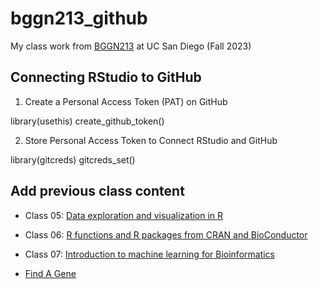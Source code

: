 # bggn213_github
My class work from [BGGN213](https://bioboot.github.io/bggn213_F23/) at UC San Diego (Fall 2023)


## Connecting RStudio to GitHub

1. Create a Personal Access Token (PAT) on GitHub

library(usethis)
create_github_token()

2. Store Personal Access Token to Connect RStudio and GitHub

library(gitcreds)
gitcreds_set()

## Add previous class content

- Class 05: [Data exploration and visualization in R](https://github.com/blairchang/bggn213_github/blob/main/Lab%205/Lab%205/lab5.pdf)

- Class 06: [R functions and R packages from CRAN and BioConductor](https://github.com/blairchang/bggn213_github/blob/main/Lab%206/HW-lab6.pdf)

- Class 07: [Introduction to machine learning for Bioinformatics](https://github.com/blairchang/bggn213_github/tree/main/Lab%207)

- [Find A Gene](https://github.com/blairchang/bggn213_github/tree/main/Find%20A%20Gene%20Project)
